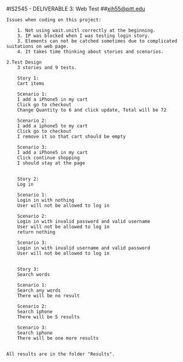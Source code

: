 #IS2545 - DELIVERABLE 3: Web Test
##xih55@pitt.edu

    Issues when coding on this project:
    
        1. Not using wait.unitl correctly at the beginning.
        3. IP was blocked when I was testing login story.
        3. Elements can not be catched sometimes due to complicated suitations on web page.
        4. It takes time thinking about stories and scenarios.
  
    2.Test Design
        3 stories and 9 tests.
        
        Story 1:
        Cart items
        
        Scenario 1:
        I add a iPhone5 in my cart
        Click go to checkout
        Change Quantity to 6 and click update, Total will be 72
        
        Scenario 2:        
        I add a iphone5 to my cart
        Click go to checkout
        I remove it so that cart should be empty
        
        Scenario 3:
        I add a iPhone5 in my cart
        Click continue shopping
        I should stay at the page
        
        
        Story 2:
        Log in 
        
        Scenario 1:
        Login in with nothing
        User will not be allowed to log in
        
        Scenario 2:
        Login in with invalid password and valid username
        User will not be allowed to log in
        return nothing
        
        Scenario 3:
        Login in with invalid username and valid password
        User will not be allowed to log in
        
        
        Story 3:
        Search words
        
        Scenario 1:
        Search any words
        There will be no result
        
        Scenario 2:
        Search iphone
        There will be 5 results
        
        Scenario 3:
        Search iphone
        There will be one more results
        
        
    All results are in the folder "Results".
